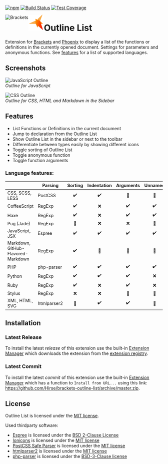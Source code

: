[![npm](https://img.shields.io/npm/v/hirse.outline-list.svg)](https://www.npmjs.com/package/hirse.outline-list)
[![Build Status](https://github.com/Hirse/brackets-outline-list/actions/workflows/master.yml/badge.svg)](https://github.com/Hirse/brackets-outline-list/actions/workflows/master.yml)
[![Test Coverage](https://codecov.io/github/Hirse/brackets-outline-list/branch/master/graph/badge.svg?token=nGQjyBTrVh)](https://codecov.io/github/Hirse/brackets-outline-list)

<a href="https://brackets.io"><img src="https://raw.githubusercontent.com/Hirse/brackets-outline-list/master/images/brackets.png" alt="Brackets" align="left" /></a>
<a href="https://phcode.dev"><img src="https://raw.githubusercontent.com/Hirse/brackets-outline-list/master/images/phoenix.png" alt="Phoenix" align="left" /></a>

# Outline List
Extension for [Brackets][Brackets] and [Phoenix][Phoenix] to display a list of the functions or definitions in the currently opened document. Settings for parameters and anonymous functions. See [features](#features) for a list of supported languages.

## Screenshots
![JavaScript Outline](https://raw.githubusercontent.com/Hirse/brackets-outline-list/master/images/outline.png)  
*Outline for JavaScript*

![CSS Outline](https://raw.githubusercontent.com/Hirse/brackets-outline-list/master/images/outline-sidebar.png)  
*Outline for CSS, HTML and Markdown in the Sidebar*

## Features
* List Functions or Definitions in the current document
* Jump to declaration from the Outline List
* Show Outline List in the sidebar or next to the toolbar
* Differentiate between types easily by showing different icons
* Toggle sorting of Outline List
* Toggle anonymous function
* Toggle function arguments

### Language features:
|                                    | Parsing      | Sorting            | Indentation        | Arguments          | Unnamed            |
|------------------------------------|--------------|:------------------:|:------------------:|:------------------:|:------------------:|
| CSS, SCSS, LESS                    | PostCSS      | :heavy_check_mark: | :heavy_check_mark: | :no_entry_sign:    | :no_entry_sign:    |
| CoffeeScript                       | RegExp       | :heavy_check_mark: | :x:                | :heavy_check_mark: | :heavy_check_mark: |
| Haxe                               | RegExp       | :heavy_check_mark: | :x:                | :heavy_check_mark: | :heavy_check_mark: |
| Pug (Jade)                         | RegExp       | :no_entry_sign:    | :x:                | :x:                | :no_entry_sign:    |
| JavaScript, JSX                    | Espree       | :heavy_check_mark: | :heavy_check_mark: | :heavy_check_mark: | :heavy_check_mark: |
| Markdown, GitHub-Flavored-Markdown | RegExp       | :heavy_check_mark: | :no_entry_sign:    | :no_entry_sign:    | :no_entry_sign:    |
| PHP                                | php-parser   | :heavy_check_mark: | :heavy_check_mark: | :heavy_check_mark: | :heavy_check_mark: |
| Python                             | RegExp       | :heavy_check_mark: | :heavy_check_mark: | :heavy_check_mark: | :x:                |
| Ruby                               | RegExp       | :heavy_check_mark: | :x:                | :heavy_check_mark: | :x:                |
| Stylus                             | RegExp       | :x:                | :x:                | :no_entry_sign:    | :no_entry_sign:    |
| XML, HTML, SVG                     | htmlparser2  | :no_entry_sign:    | :heavy_check_mark: | :heavy_check_mark: | :no_entry_sign:    |

## Installation
### Latest Release
To install the latest _release_ of this extension use the built-in [Extension Manager][Extension Manager] which downloads the extension from the [extension registry][Brackets Extension Registry].

### Latest Commit
To install the latest _commit_ of this extension use the built-in [Extension Manager][Extension Manager] which has a function to `Install from URL...` using this link: https://github.com/Hirse/brackets-outline-list/archive/master.zip.

## License
Outline List is licensed under the [MIT license][MIT].  

Used thirdparty software:
* [Espree][Espree] is licensed under the [BSD 2-Clause License][BSD-2-Clause]
* [Ionicons][Ionicons] is licensed under the [MIT license][MIT]
* [PostCSS Safe Parser][PostCSS] is licensed under the [MIT license][MIT]
* [htmlparser2][htmlparser2] is licensed under the [MIT license][MIT]
* [php-parser][php-parser] is licensed under the [BSD-3-Clause license][BSD-3-Clause]


[Brackets]: https://brackets.io
[Phoenix]: https://phcode.dev
[Extension Manager]: https://github.com/adobe/brackets/wiki/Brackets-Extensions
[Brackets Extension Registry]: https://registry.brackets.io

[Espree]: https://github.com/eslint/espree
[Ionicons]: http://ionicons.com
[PostCSS]: https://github.com/postcss/postcss-safe-parser
[htmlparser2]: https://github.com/fb55/htmlparser2
[php-parser]: https://github.com/glayzzle/php-parser

[BSD-2-Clause]: https://opensource.org/licenses/BSD-2-Clause
[BSD-3-Clause]: https://opensource.org/licenses/BSD-3-Clause
[MIT]: http://opensource.org/licenses/MIT
